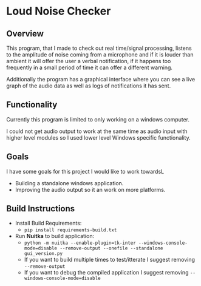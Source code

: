 # Loud Noise Checker

## Overview

This program, that I made to check out real time/signal processing, listens to the amplitude of noise coming from a microphone and if it is louder than ambient it will offer the user a verbal notification, if it happens too frequently in a small period of time it can offer a different warning.

Additionally the program has a graphical interface where you can see a live graph of the audio data as well as logs of notifications it has sent.


## Functionality

Currently this program is limited to only working on a windows computer.

I could not get audio output to work at the same time as audio input with higher level modules so I used lower level Windows specific functionality.


## Goals

I have some goals for this project I would like to work towardsL
* Building a standalone windows application.
* Improving the audio output so it an work on more platforms.


## Build Instructions

* Install Build Requirements:
    * `pip install requirements-build.txt`
* Run **Nuitka** to build application:
    * `python -m nuitka --enable-plugin=tk-inter --windows-console-mode=disable --remove-output --onefile --standalone gui_version.py`
    * If you want to build multiple times to test/itterate I suggest removing `--remove-output`
    * If you want to debug the compiled application I suggest removing `--windows-console-mode=disable`

